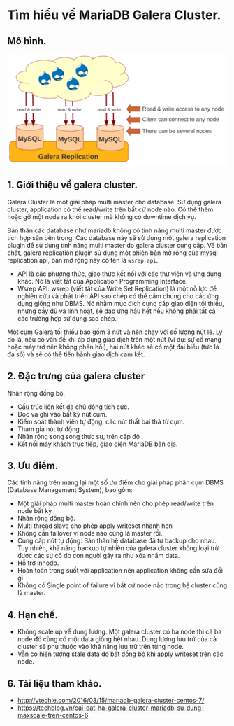 # Tìm hiểu về MariaDB Galera Cluster.

## Mô hình.
![galera_small](../images/galera_small.png)

## 1. Giới thiệu về galera cluster.

Galera Cluster là một giải pháp multi master cho database. Sử dụng galera cluster, application có thể read/write trên bất cứ node nào. Có thể thêm hoặc gỡ một node ra khỏi cluster mà không có downtime dịch vụ.

Bản thân các database như mariadb không có tính năng multi master được tích hợp sẵn bên trong. Các database này sẽ sử dụng một galera replication plugin để sử dụng tính năng multi master do galera cluster cung cấp. Về bản chất, galera replication plugin sử dụng một phiên bản mở rộng của mysql replication api, bản mở rộng này có tên là `wsrep api`.

- API là các phương thức, giao thức kết nối với các thư viện và ứng dụng khác. Nó là viết tắt của Application Programming Interface.
- Wsrep API: wsrep (viết tắt của Write Set Replication) là một nỗ lực để nghiên cứu và phát triển API sao chép có thể cắm chung cho các ứng dụng giống như DBMS. Nó nhằm mục đích cung cấp giao diện tối thiểu, nhưng đầy đủ và linh hoạt, sẽ đáp ứng hầu hết nếu không phải tất cả các trường hợp sử dụng sao chép.

Một cụm Galera tối thiểu bao gồm 3 nút và nên chạy với số lượng nút lẻ. Lý do là, nếu có vấn đề khi áp dụng giao dịch trên một nút (ví dụ: sự cố mạng hoặc máy trở nên không phản hồi), hai nút khác sẽ có một đại biểu (tức là đa số) và sẽ có thể tiến hành giao dịch cam kết.

## 2. Đặc trưng của galera cluster

Nhân rộng đồng bộ.
- Cấu trúc liên kết đa chủ động tích cực.
- Đọc và ghi vào bất kỳ nút cụm.
- Kiểm soát thành viên tự động, các nút thất bại thả từ cụm.
- Tham gia nút tự động.
- Nhân rộng song song thực sự, trên cấp độ .
- Kết nối máy khách trực tiếp, giao diện MariaDB bản địa.

## 3. Ưu điểm.

Các tính năng trên mang lại một số ưu điểm cho giải pháp phân cụm DBMS (Database Management System), bao gồm:
- Một giải pháp multi master hoàn chỉnh nên cho phép read/write trên node bất kỳ
- Nhân rộng đồng bộ.
- Multi thread slave cho phép apply writeset nhanh hơn
- Không cần failover vì node nào cũng là master rồi.
- Cung cấp nút tự động: Bản thân hệ database đã tự backup cho nhau. Tuy nhiên, khả năng backup tự nhiên của galera cluster không loại trừ được các sự cố do con người gây ra như xóa nhầm data.
- Hỗ trợ innodb.
- Hoàn toàn trong suốt với application nên application không cần sửa đổi gì
- Không có Single point of failure vì bất cứ node nào trong hệ cluster cũng là master.

## 4. Hạn chế.

- Không scale up về dung lượng. Một galera cluster có ba node thì cả ba node đó cùng có một data giống hệt nhau. Dung lượng lưu trữ của cả cluster sẽ phụ thuộc vào khả năng lưu trữ trên từng node.
- Vẫn có hiện tượng stale data do bất đồng bộ khi apply writeset trên các node.




## 6. Tài liệu tham khảo.

- http://vtechie.com/2016/03/15/mariadb-galera-cluster-centos-7/
- https://techblog.vn/cai-dat-ha-galera-cluster-mariadb-su-dung-maxscale-tren-centos-6

